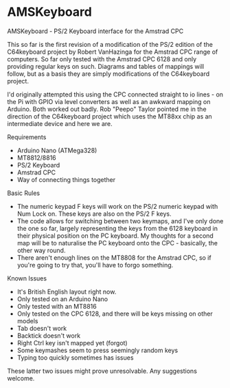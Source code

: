 # AMSKeyboard
AMSKeyboard - PS/2 Keyboard interface for the Amstrad CPC

This so far is the first revision of a modification of the PS/2 edition of the C64keyboard project by Robert VanHazinga for the Amstrad CPC range of computers. So far only tested with the Amstrad CPC 6128 and only providing regular keys on such.
Diagrams and tables of mappings will follow, but as a basis they are simply modifications of the C64keyboard project.

I'd originally attempted this using the CPC connected straight to io lines - on the Pi with GPIO via level converters as well as an awkward mapping on Arduino. Both worked out badly. Rob "Peepo" Taylor pointed me in the direction of the C64keyboard project which uses the MT88xx chip as an intermediate device and here we are.

Requirements

* Arduino Nano (ATMega328)
* MT8812/8816
* PS/2 Keyboard
* Amstrad CPC
* Way of connecting things together

Basic Rules

* The numeric keypad F keys will work on the PS/2 numeric keypad with Num Lock on. These keys are also on the PS/2 F keys.
* The code allows for switching between two keymaps, and I've only done the one so far, largely representing the keys from the 6128 keyboard in their physical position on the PC keyboard. My thoughts for a second map will be to naturalise the PC keyboard onto the CPC - basically, the other way round.
* There aren't enough lines on the MT8808 for the Amstrad CPC, so if you're going to try that, you'll have to forgo something.

Known Issues

* It's British English layout right now.
* Only tested on an Arduino Nano
* Only tested with an MT8816
* Only tested on the CPC 6128, and there will be keys missing on other models
* Tab doesn't work
* Backtick doesn't work
* Right Ctrl key isn't mapped yet (forgot)
* Some keymashes seem to press seemingly random keys
* Typing too quickly sometimes has issues

These latter two issues might prove unresolvable. Any suggestions welcome.
